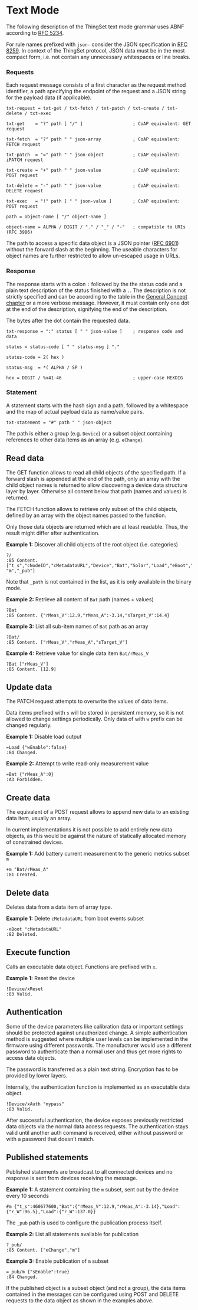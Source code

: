 # Text Mode

The following description of the ThingSet text mode grammar uses ABNF according to [RFC 5234](https://tools.ietf.org/html/rfc5234).

For rule names prefixed with `json-` consider the JSON specification in [RFC 8259](https://tools.ietf.org/html/rfc8259). In context of the ThingSet protocol, JSON data must be in the most compact form, i.e. not contain any unnecessary whitespaces or line breaks.

### Requests

Each request message consists of a first character as the request method identifier, a path specifying the endpoint of the request and a JSON string for the payload data (if applicable).

    txt-request = txt-get / txt-fetch / txt-patch / txt-create / txt-delete / txt-exec

    txt-get    = "?" path [ "/" ]                   ; CoAP equivalent: GET request

    txt-fetch  = "?" path " " json-array            ; CoAP equivalent: FETCH request

    txt-patch  = "=" path " " json-object           ; CoAP equivalent: iPATCH request

    txt-create = "+" path " " json-value            ; CoAP equivalent: POST request

    txt-delete = "-" path " " json-value            ; CoAP equivalent: DELETE request

    txt-exec   = "!" path [ " " json-value ]        ; CoAP equivalent: POST request

    path = object-name [ "/" object-name ]

    object-name = ALPHA / DIGIT / "." / "_" / "-"   ; compatible to URIs (RFC 3986)

The path to access a specific data object is a JSON pointer ([RFC 6901](https://tools.ietf.org/html/rfc6901)) without the forward slash at the beginning. The useable characters for object names are further restricted to allow un-escaped usage in URLs.

### Response

The response starts with a colon `:` followed by the the status code and a plain text description of the status finished with a `.`. The description is not strictly specified and can be according to the table in the [General Concept chapter](2a_general.md) or a more verbose message. However, it must contain only one dot at the end of the description, signifying the end of the description.

The bytes after the dot contain the requested data.

    txt-response = ":" status [ " " json-value ]    ; response code and data

    status = status-code [ " " status-msg ] "."

    status-code = 2( hex )

    status-msg  = *( ALPHA / SP )

    hex = DIGIT / %x41-46                           ; upper-case HEXDIG

### Statement

A statement starts with the hash sign and a path, followed by a whitespace and the map of actual payload data as name/value pairs.

    txt-statement = "#" path " " json-object

The path is either a group (e.g. `Device`) or a subset object containing references to other data items as an array (e.g. `eChange`).

## Read data

The GET function allows to read all child objects of the specified path. If a forward slash is appended at the end of the path, only an array with the child object names is returned to allow discovering a device data structure layer by layer. Otherwise all content below that path (names and values) is returned.

The FETCH function allows to retrieve only subset of the child objects, defined by an array with the object names passed to the function.

Only those data objects are returned which are at least readable. Thus, the result might differ after authentication.

**Example 1:** Discover all child objects of the root object (i.e. categories)

    ?/
    :85 Content. ["t_s","cNodeID","cMetadataURL","Device","Bat","Solar","Load","eBoot","eChange",
    "m","_pub"]

Note that `_path` is not contained in the list, as it is only available in the binary mode.

**Example 2:** Retrieve all content of `Bat` path (names + values)

    ?Bat
    :85 Content. {"rMeas_V":12.9,"rMeas_A":-3.14,"sTarget_V":14.4}

**Example 3:** List all sub-item names of `Bat` path as an array

    ?Bat/
    :85 Content. ["rMeas_V","rMeas_A","sTarget_V"]

**Example 4:** Retrieve value for single data item `Bat/rMeas_V`

    ?Bat ["rMeas_V"]
    :85 Content. [12.9]

## Update data

The PATCH request attempts to overwrite the values of data items.

Data items prefixed with `s` will be stored in persistent memory, so it is not allowed to change settings periodically. Only data of with `w` prefix can be changed regularly.

**Example 1:** Disable load output

    =Load {"wEnable":false}
    :84 Changed.

**Example 2:** Attempt to write read-only measurement value

    =Bat {"rMeas_A":0}
    :A3 Forbidden.

## Create data

The equivalent of a POST request allows to append new data to an existing data item, usually an array.

In current implementations it is not possible to add entirely new data objects, as this would be against the nature of statically allocated memory of constrained devices.

**Example 1:** Add battery current measurement to the generic metrics subset `m`

    +m "Bat/rMeas_A"
    :81 Created.

## Delete data

Deletes data from a data item of array type.

**Example 1:** Delete `cMetadataURL` from boot events subset

    -eBoot "cMetadataURL"
    :82 Deleted.

## Execute function

Calls an executable data object. Functions are prefixed with `x`.

**Example 1:** Reset the device

    !Device/xReset
    :83 Valid.

## Authentication

Some of the device parameters like calibration data or important settings should be protected against unauthorized change. A simple authentication method is suggested where multiple user levels can be implemented in the firmware using different passwords. The manufacturer would use a different password to authenticate than a normal user and thus get more rights to access data objects.

The password is transferred as a plain text string. Encryption has to be provided by lower layers.

Internally, the authentication function is implemented as an executable data object.

    !Device/xAuth "mypass"
    :83 Valid.

After successful authentication, the device exposes previously restricted data objects via the normal data access requests. The authentication stays valid until another auth command is received, either without password or with a password that doesn't match.

## Published statements

Published statements are broadcast to all connected devices and no response is sent from devices receiving the message.

**Example 1:** A statement containing the `m` subset, sent out by the device every 10 seconds

    #m {"t_s":460677600,"Bat":{"rMeas_V":12.9,"rMeas_A":-3.14},"Load":{"r_W":96.5},"Load":{"r_W":137.0}}

The `_pub` path is used to configure the publication process itself.

**Example 2:** List all statements available for publication

    ?_pub/
    :85 Content. ["eChange","m"]

**Example 3:** Enable publication of `m` subset

    =_pub/m {"sEnable":true}
    :84 Changed.

If the published object is a subset object (and not a group), the data items contained in the messages can be configured using POST and DELETE requests to the data object as shown in the examples above.

